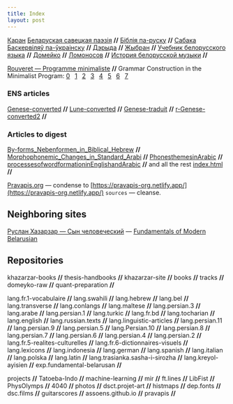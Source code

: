 ```yaml
---
title: Index
layout: post
---
```



[Каран](quran)
[Беларуская савецкая паэзія](belarusian-soviet)  **//**
[Біблія па-руску](bible-russian)  **//**
[Сабака Баскервіляў па-ўкраінску](Sobaka_Baskerviliv_vyd_2010)  **//**
[Дэрыда](Derrida)  **//**
[Жыбран](Jibran)  **//**
[Учебник белорусского языка](Uch-bel-movy-Kryv)  **//**
[Домейко](Domeyko)  **//**
[Ломоносов](Lomonossov)  **//**
[История белорусской музыки](ИСТОРИЯ-белорусской-музыки)  **//**


[Rouveret — Programme minimaliste](rouveret/mobile/5602)  **//** 
Grammar Construction in the Minimalist Program: [0](minimalist/jherring-0)  [1](minimalist/jherring-1)  [2](minimalist/jherring-2)  [3](minimalist/jherring-3)  [4](minimalist/jherring-4)  [5](minimalist/jherring-5)  [6](minimalist/jherring-6)  [7](minimalist/jherring-7)

### ENS articles 

[Genese-converted](ENS-articles/Genese-converted)  **//**
[Lune-converted](ENS-articles/Lune-converted)  **//**
[Genese-traduit](ENS-articles/Genese-traduit)  **//**
[r-Genese-converted2](ENS-articles/r-Genese-converted2)  **//**

### Articles to digest

[By-forms_Nebenformen_in_Biblical_Hebrew](articles-to-digest/%3fBy-forms_Nebenformen_in_Biblical_Hebrew.pdf)  **//**
[Morphophonemic_Changes_in_Standard_Arabi](articles-to-digest/Morphophonemic_Changes_in_Standard_Arabi.pdf)  **//**
[PhonesthemesinArabic](articles-to-digest/PhonesthemesinArabic.pdf)  **//**
[processesofwordformationinEnglishandArabic](articles-to-digest/processesofwordformationinEnglishandArabic.pdf)  **//**
and all the rest [index.html](articles-to-digest/)  **//**

<!---<h1 class="content-listing-header sans">Articles</h1>          <hr class="slender">
<h2>Pages</h2>
<span>{% assign pages=site.pages | where: "iflanding", "yes"  %}{% for spage in pages  %}<span style="border: 15px;background: beige;padding: 15px;vertical-align: super;margin: 15px;display: inline-block;box-shadow: 5px 11px 20px 5px #a48888;"><a href="{{ spage.url | prepend: site.baseurl }}">{{ spage.title }}</a></span>&ensp;{% endfor %}</span>--->

<!---<h1 class="content-listing-header sans">Articles</h1>          <hr class="slender">
<h2>Posts</h2>
<span>{% assign pages=site.posts | where: "iflanding", "yes"  %}{% for spage in pages  %}<span><a href="{{ spage.url | prepend: site.baseurl }}">{{ spage.title }}</a></span>&ensp;{% endfor %}</span>--->



[Pravapis.org](https://Pravapis.org) — condense to [https://pravapis-org.netlify.app/](https://pravapis-org.netlify.app/) `sources` — cleanse.


## Neighboring sites

[Руслан Хазарзар — Сын человеческий](https://khazarzar.netlify.app/) — [Fundamentals of Modern Belarusian](https://s17.netlify.app/)


## Repositories


khazarzar-books  **//**
thesis-handbooks  **//**
khazarzar-site  **//**
books  **//**
tracks  **//**
domeyko-raw  **//**
quant-preparation  **//**

lang.fr.1-vocabulaire  **//**
lang.swahili  **//**
lang.hebrew  **//**
lang.bel  **//**
lang.transverse  **//**
lang.conlangs  **//**
lang.maltese  **//**
lang.persian.3  **//**
lang.arabe  **//**
lang.persian.1  **//**
lang.turkic  **//**
lang.fr.bd  **//**
lang.tocharian  **//**
lang.english  **//**
lang.russian.texts  **//**
lang.linguistic-articles  **//**
lang.persian.11  **//**
lang.persian.9  **//**
lang.persian.5  **//**
lang.Persian.10  **//**
lang.persian.8  **//**
lang.persian.7  **//**
lang.persian.6  **//**
lang.persian.4  **//**
lang.persian.2  **//**
lang.fr.5-realites-culturelles  **//**
lang.fr.6-dictionnaires-visuels  **//**
lang.lexicons  **//**
lang.indonesia  **//**
lang.german  **//**
lang.spanish  **//**
lang.italian  **//**
lang.polska  **//**
lang.latin  **//**
lang.trasianka.sasha-i-sirozha  **//**
lang.kreyol-ayisien  **//**
exp.fundamental-belarusan  **//**

projects  **//**
Tatoeba-Indo  **//**
machine-learning  **//**
mir  **//**
ft.lines  **//**
LibFist  **//**
PhysOlymps  **//**
4040  **//**
photos  **//**
dsct.projet-art  **//**
histmaps  **//**
dep.fonts  **//**
dsc.films  **//**
guitarscores  **//**
assoens.github.io **//** 
pravapis **//** 
